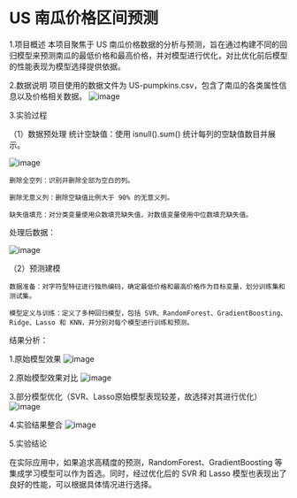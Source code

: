 # US 南瓜价格区间预测
1.项目概述
本项目聚焦于 US 南瓜价格数据的分析与预测，旨在通过构建不同的回归模型来预测南瓜的最低价格和最高价格，并对模型进行优化，对比优化前后模型的性能表现为模型选择提供依据。

2.数据说明
项目使用的数据文件为 US-pumpkins.csv，包含了南瓜的各类属性信息以及价格相关数据。
![image](https://github.com/user-attachments/assets/12af56ee-3073-4da0-bf4c-96626c9126af)

3.实验过程

（1）数据预处理
统计空缺值：使用 isnull().sum() 统计每列的空缺值数目并展示。
    
![image](https://github.com/user-attachments/assets/518a788f-47a4-4d3a-8ab9-e7a2ba451e9e)
    
    删除全空列：识别并删除全部为空白的列。
  
    删除无意义列：删除空缺值比例大于 90% 的无意义列。
  
    缺失值填充：对分类变量使用众数填充缺失值，对数值变量使用中位数填充缺失值。

处理后数据：

![image](https://github.com/user-attachments/assets/d9e9c7f1-c9a5-4833-86a9-2941202b9995)

（2）预测建模

    数据准备：对字符型特征进行独热编码，确定最低价格和最高价格作为目标变量，划分训练集和测试集。
    
    模型定义与训练：定义了多种回归模型，包括 SVR、RandomForest、GradientBoosting、Ridge、Lasso 和 KNN，并分别对每个模型进行训练和预测。

结果分析：

  1.原始模型效果
![image](https://github.com/user-attachments/assets/57632725-d4cc-4280-b64a-8f902a29a15a)
 
  2.原始模型效果对比
![image](https://github.com/user-attachments/assets/13920341-03d7-499b-833c-eccdb34f5111)
 
  3.部分模型优化（SVR、Lasso原始模型表现较差，故选择对其进行优化）
![image](https://github.com/user-attachments/assets/d6e04b6e-7cae-45fb-8c67-517865164c0e)
  
  4.实验结果整合
![image](https://github.com/user-attachments/assets/3ce9cb99-61b7-427b-a512-e1eba7f7e6dc)

5.实验结论

在实际应用中，如果追求高精度的预测，RandomForest、GradientBoosting 等集成学习模型可以作为首选。同时，经过优化后的 SVR 和 Lasso 模型也表现出了良好的性能，可以根据具体情况进行选择。

